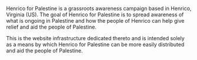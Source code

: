 Henrico for Palestine is a grassroots awareness campaign based in Henrico, Virginia (US).
The goal of Henrico for Palestine is to spread awareness of what is ongoing in Palestine
and how the people of Henrico can help give relief and aid the people of Palestine.

This is the website infrastructure dedicated thereto and is intended solely as a means
by which Henrico for Palestine can be more easily distributed and aid the people of Palestine.
